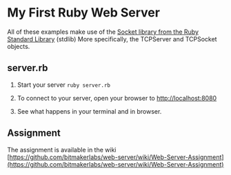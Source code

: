 # My First Ruby Web Server

All of these examples make use of the [Socket library from the Ruby Standard Library](http://ruby-doc.org/stdlib-2.1.1/libdoc/socket/rdoc/Socket.html)  (stdlib)
More specifically, the TCPServer and TCPSocket objects.

## server.rb

1. Start your server `ruby server.rb`

2. To connect to your server, open your browser to [http://localhost:8080](http://localhost:8080)

3. See what happens in your terminal and in browser.

## Assignment

The assignment is available in the wiki [https://github.com/bitmakerlabs/web-server/wiki/Web-Server-Assignment](https://github.com/bitmakerlabs/web-server/wiki/Web-Server-Assignment)
